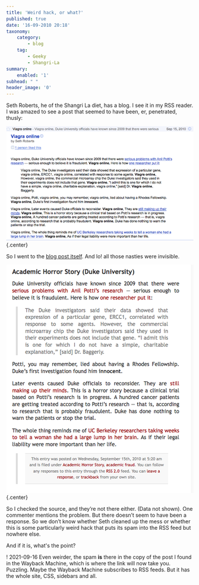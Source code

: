 ```yaml
---
title: 'Weird hack, or what?'
published: true
date: '16-09-2010 20:18'
taxonomy:
    category:
        - blog
    tag:
        - Geeky
        - Shangri-La
summary:
    enabled: '1'
subhead: " "
header_image: '0'
---
```


Seth Roberts, he of the Shangri La diet, has a blog. I see it in my RSS reader. I was amazed to see a post that seemed to have been, er, penetrated, thusly:

![Screenshot of spam appearing in RSS feed](Seth-Reader.png){.center}

So I went to the [blog post itself](https://web.archive.org/web/20100919164301/http://www.blog.sethroberts.net:80/2010/09/15/academic-horror-story-duke-university-2). And lo! all those nasties were invisible. 

![Screenshot of post not infected by spam](Seth-Blog.png){.center}

So I checked the source, and they’re not there either. (Data not shown). One commenter mentions the problem. But there doesn’t seem to have been a response. So we don’t know whether Seth cleaned up the mess or whether this is some particularly weird hack that puts its spam into the RSS feed but nowhere else.

And if it is, what's the point?

! 2021-09-16 Even weirder, the spam **is** there in the copy of the post I found in the Wayback Machine, which is where the link will now take you. Puzzling. Maybe the Wayback Machine subscribes to RSS feeds. But it has the whole site, CSS, sidebars and all.


